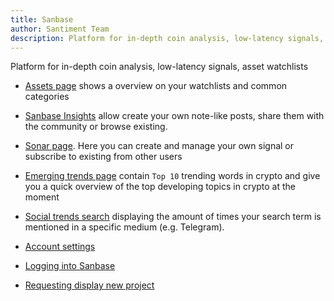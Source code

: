 ```yaml
---
title: Sanbase
author: Santiment Team
description: Platform for in-depth coin analysis, low-latency signals, asset watchlists
---
```


Platform for in-depth coin analysis, low-latency signals, asset watchlists

- [Assets page](/sanbase/assets-page) shows a overview on your watchlists and common categories

- [Sanbase Insights](/sanbase/insights) allow create your own note-like posts, share them with the community or browse existing.

- [Sonar page](/sanbase/sonar-page).
  Here you can create and manage your own signal or subscribe to existing from other users

- [Emerging trends page](/sanbase/emerging-trends-page) contain `Top 10` trending words in crypto and give you a quick overview of the top developing topics in crypto at the moment

- [Social trends search](/sanbase/social-trends-search/) displaying the amount of times your search term is mentioned in a specific medium (e.g. Telegram).

- [Account settings](/sanbase/account-settings)
- [Logging into Sanbase](/sanbase/logging-into-sanbase)
- [Requesting display new project](/sanbase/requesting-display-new-project)
